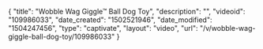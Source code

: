 {
    "title": "Wobble Wag Giggle&trade; Ball Dog Toy",
    "description": "",
    "videoid": "109986033",
    "date_created": "1502521946",
    "date_modified": "1504247456",
    "type": "captivate",
    "layout": "video",
    "url": "\/v\/wobble-wag-giggle-ball-dog-toy\/109986033"
}
